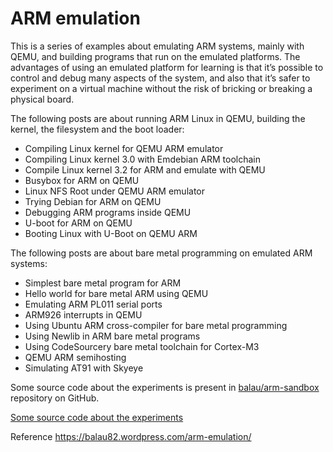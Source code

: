 # ARM emulation

This is a series of examples about emulating ARM systems, mainly with QEMU, and building programs that run on the emulated platforms. The advantages of using an emulated platform for learning is that it’s possible to control and debug many aspects of the system, and also that it’s safer to experiment on a virtual machine without the risk of bricking or breaking a physical board.

The following posts are about running ARM Linux in QEMU, building the kernel, the filesystem and the boot loader:

- Compiling Linux kernel for QEMU ARM emulator
- Compiling Linux kernel 3.0 with Emdebian ARM toolchain
- Compile Linux kernel 3.2 for ARM and emulate with QEMU
- Busybox for ARM on QEMU
- Linux NFS Root under QEMU ARM emulator
- Trying Debian for ARM on QEMU
- Debugging ARM programs inside QEMU
- U-boot for ARM on QEMU
- Booting Linux with U-Boot on QEMU ARM

The following posts are about bare metal programming on emulated ARM systems:

- Simplest bare metal program for ARM
- Hello world for bare metal ARM using QEMU
- Emulating ARM PL011 serial ports
- ARM926 interrupts in QEMU
- Using Ubuntu ARM cross-compiler for bare metal programming
- Using Newlib in ARM bare metal programs
- Using CodeSourcery bare metal toolchain for Cortex-M3
- QEMU ARM semihosting
- Simulating AT91 with Skyeye


Some source code about the experiments is present in [balau/arm-sandbox](https://github.com/balau/arm-sandbox) repository on GitHub.


[Some source code about the experiments](./file/arm-sandbox.tar.bz2)

Reference https://balau82.wordpress.com/arm-emulation/
